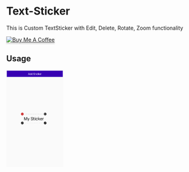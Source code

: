 # Text-Sticker
This is Custom TextSticker with Edit, Delete, Rotate, Zoom functionality


<p>
<a href="https://www.buymeacoffee.com/gbhargavv" target="_blank"><img src="https://www.buymeacoffee.com/assets/img/custom_images/orange_img.png" alt="Buy Me A Coffee" style="height: 50px !important;width: 200px !important;box-shadow: 0px 3px 2px 0px rgba(190, 190, 190, 0.5) !important;-webkit-box-shadow: 0px 3px 2px 0px rgba(190, 190, 190, 0.5) !important;" ></a>
</p>

## Usage

<img src="https://github.com/gbhargavv/Custom-Text-Sticker/blob/master/image/Screenshot%202020-08-29%20at%2010.26.21%20AM.png" align="left" width="30%">
